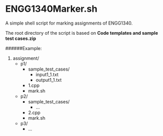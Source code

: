 # ENGG1340Marker.sh

A simple shell script for marking assignments of ENGG1340.

The root directory of the script is based on **Code templates and sample test cases.zip**

######Example:
 

1. assignment/
   - p1/
     - sample_test_cases/
       - input1_1.txt
       - output1_1.txt
     - 1.cpp
     - mark.sh
   - p2/
     - sample_test_cases/
       - ...
     - 2.cpp
     - mark.sh
   - p3/
     - ...

